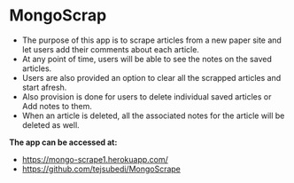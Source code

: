 # MongoScrap
-   The purpose of this app is to scrape articles from a new paper site and let          users add their comments about each article.
-   At any point of time, users will be able to see the notes on the saved articles. 
-   Users are also provided an option to clear all the scrapped articles and start       afresh.
-   Also provision is done for users to delete individual saved articles or Add          notes to them.
-   When an article is deleted, all the associated notes for the article will be         deleted as well.



**The app can be accessed at:**
-   https://mongo-scrape1.herokuapp.com/
-   https://github.com/tejsubedi/MongoScrape

